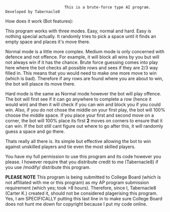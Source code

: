 
                              This is a brute-force type AI program. Developed by Tabernacle8

How does it work (Bot features):

This program works with three modes. Easy, normal and hard. Easy is nothing special actually. It randomly tries to pick a space until it finds an empty space and places it's move there.

Normal mode is a little more complex. Medium mode is only concerned with defence and not offence. For example, it will block all wins by you but will not always win if it has the chance. Brute force guessing comes into play here where the bot checks all possible rows and sees if they are 2/3 way filled in. This means that you would need to make one more move to win (which is bad). Therefore if any rows are found where you are about to win, the bot will plasce its move there.

Hard mode is the same as Normal mode however the bot will play offence. The bot will first see if it can go anywhere to complete a row (hence it would win) and then it will check if you can win and block you if you could win. Also, if you do not chose the middle on your first play, the bot will 100% choose the middle space. If you place your first and second move on a corner, the bot will 100% place its first **2** moves on corners to ensure that it can win. If the bot still cant figure out where to go after this, it will randomly guess a space and go there.

Thats really all there is. Its simple but effective allowing the bot to win against unskilled players and tie even the most skilled players.




You have my full permission to use this program and its code however you please. I however require that you distribute credit to me (Tabernacle8) if you use /modify/ distribute this program. 

**PLEASE NOTE** This program is being submitted to College Board (which is not affiliated with me or this program) as my AP program submission requirement (which yes; took >8 hours). Therefore, since I, Tabernacle8 (Carter K.) created it, should not be considered plagerising this program. Yes, I am SPECIFICALLY putting this last line in to make sure College Board does not hunt me down for copyright because I put my code online. 

